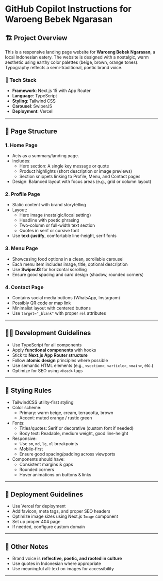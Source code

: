 # GitHub Copilot Instructions for Waroeng Bebek Ngarasan

## 🏗️ Project Overview
This is a responsive landing page website for **Waroeng Bebek Ngarasan**, a local Indonesian eatery. The website is designed with a nostalgic, warm aesthetic using earthy color palettes (beige, brown, orange tones). Typography reflects a semi-traditional, poetic brand voice.

### 🧱 Tech Stack
- **Framework**: Next.js 15 with App Router
- **Language**: TypeScript
- **Styling**: Tailwind CSS
- **Carousel**: SwiperJS
- **Deployment**: Vercel

---

## 📄 Page Structure

### 1. Home Page
- Acts as a summary/landing page.
- Includes:
  - Hero section: A single key message or quote
  - Product highlights (short description or image previews)
  - Section snippets linking to Profile, Menu, and Contact pages
- Design: Balanced layout with focus areas (e.g., grid or column layout)

### 2. Profile Page
- Static content with brand storytelling
- Layout:
  - Hero image (nostalgic/local setting)
  - Headline with poetic phrasing
  - Two-column or full-width text section
  - Quotes in serif or cursive font
- Use **text-justify**, comfortable line-height, serif fonts

### 3. Menu Page
- Showcasing food options in a clean, scrollable carousel
- Each menu item includes image, title, optional description
- Use **SwiperJS** for horizontal scrolling
- Ensure good spacing and card design (shadow, rounded corners)

### 4. Contact Page
- Contains social media buttons (WhatsApp, Instagram)
- Possibly QR code or map link
- Minimalist layout with centered buttons
- Use `target="_blank"` with proper `rel` attributes

---

## 🧑‍💻 Development Guidelines

- Use TypeScript for all components
- Apply **functional components** with hooks
- Stick to **Next.js App Router structure**
- Follow **atomic design** principles where possible
- Use semantic HTML elements (e.g., `<section>`, `<article>`, `<main>`, etc.)
- Optimize for SEO using `<Head>` tags

---

## 🎨 Styling Rules

- TailwindCSS utility-first styling
- Color scheme:
  - Primary: warm beige, cream, terracotta, brown
  - Accent: muted orange / rustic green
- Fonts:
  - Titles/quotes: Serif or decorative (custom font if needed)
  - Body text: Readable, medium weight, good line-height
- Responsive:
  - Use `sm`, `md`, `lg`, `xl` breakpoints
  - Mobile-first
  - Ensure good spacing/padding across viewports
- Components should have:
  - Consistent margins & gaps
  - Rounded corners
  - Hover animations on buttons & links

---

## 🚀 Deployment Guidelines

- Use Vercel for deployment
- Add favicon, meta tags, and proper SEO headers
- Optimize image sizes using Next.js `Image` component
- Set up proper 404 page
- If needed, configure custom domain

---

## 📌 Other Notes

- Brand voice is **reflective, poetic, and rooted in culture**
- Use quotes in Indonesian where appropriate
- Use meaningful alt-text on images for accessibility

---

